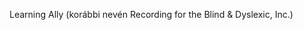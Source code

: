 <Token xmlns:xlink="http://www.w3.org/1999/xlink"><embeddedLabel xmlns="http://ddue.schemas.microsoft.com/authoring/2003/5">Learning Ally (korábbi nevén Recording for the Blind &amp; Dyslexic, Inc.) </embeddedLabel></Token>

<!--HONumber=Jun16_HO4-->


